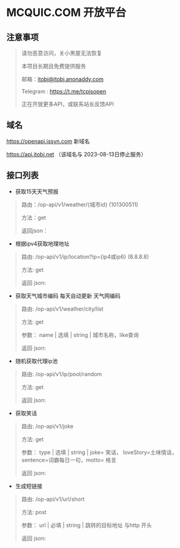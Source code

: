 # MCQUIC.COM 开放平台

## 注意事项

> 请勿恶意访问，关小黑屋无法恢复
>
> 本项目长期且免费提供服务
> 
> 邮箱：itobj@itobj.anonaddy.com
> 
> Telegram : https://t.me/tcpisopen
>
> 正在开放更多API，或联系站长反馈API

## 域名

https://openapi.issyn.com   新域名

https://api.itobj.net   （该域名与	2023-08-13日停止服务）

## 接口列表

- 获取15天天气预报

>
>路由：/op-api/v1/weather/{城市id}  (101300511)
>
>方法：get
>
>返回json：
>
>

- 根据ipv4获取地理地址

>
>路由: /op-api/v1/ip/location?ip={ip4或ip6}   (8.8.8.8)
>
>方法: get
>
>返回 json:
> 
>

- 获取天气城市编码 每天自动更新 天气网编码

>
>路由: /op-api/v1/weather/city/list 
>
>方法: get
>
> 参数：
>  name | 选填 | string  | 城市名称，like查询
> 
>返回 json:
>
>

- 随机获取代理ip池

>
>路由: /op-api/v1/ip/pool/random
>
>方法: get
>
>返回 json:
>
>

- 获取笑话

>
>路由: /op-api/v1/joke
>
>方法: get
>
> 参数：
>  type | 选填 | string  |  joke= 笑话， loveStory=土味情话，sentence=词霸每日一句，motto= 格言
>
>返回 json:
>
>


- 生成短链接

>
>路由: /op-api/v1/url/short
>
>方法: post
>
> 参数：
>  url | 必填 | string  |  跳转的目标地址 与http 开头
>
>返回 json:
>
>
